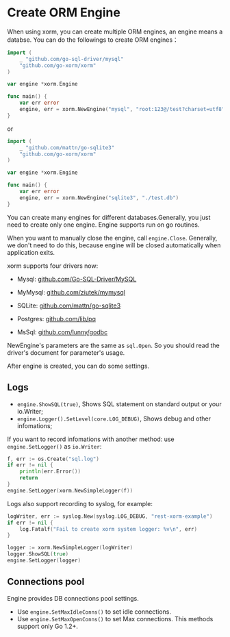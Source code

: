 # Create ORM Engine

When using xorm, you can create multiple ORM engines, an engine means a databse. You can do the followings to create ORM engines：

```Go
import (
    _ "github.com/go-sql-driver/mysql"
    "github.com/go-xorm/xorm"
)

var engine *xorm.Engine

func main() {
    var err error
    engine, err = xorm.NewEngine("mysql", "root:123@/test?charset=utf8")
}
```

or

```Go
import (
    _ "github.com/mattn/go-sqlite3"
    "github.com/go-xorm/xorm"
)

var engine *xorm.Engine

func main() {
    var err error
    engine, err = xorm.NewEngine("sqlite3", "./test.db")
}
```

You can create many engines for different databases.Generally, you just need to create only one engine. Engine supports run on go routines.

When you want to manually close the engine, call `engine.Close`. Generally, we don't need to do this, because engine will be closed automatically when application exits.

xorm supports four drivers now:

* Mysql: [github.com/Go-SQL-Driver/MySQL](https://github.com/Go-SQL-Driver/MySQL)

* MyMysql: [github.com/ziutek/mymysql](https://github.com/ziutek/mymysql)

* SQLite: [github.com/mattn/go-sqlite3](https://github.com/mattn/go-sqlite3)

* Postgres: [github.com/lib/pq](https://github.com/lib/pq)

* MsSql: [github.com/lunny/godbc](https://githubcom/lunny/godbc)

NewEngine's parameters are the same as `sql.Open`. So you should read the driver's document for parameter's usage.

After engine is created, you can do some settings.

## Logs

* `engine.ShowSQL(true)`, Shows SQL statement on standard output or your io.Writer;
* `engine.Logger().SetLevel(core.LOG_DEBUG)`, Shows debug and other infomations;

If you want to record infomations with another method: use `engine.SetLogger()` as `io.Writer`:

```Go
f, err := os.Create("sql.log")
if err != nil {
    println(err.Error())
    return
}
engine.SetLogger(xorm.NewSimpleLogger(f))
```

Logs also support recording to syslog, for example:

```Go
logWriter, err := syslog.New(syslog.LOG_DEBUG, "rest-xorm-example")
if err != nil {
	log.Fatalf("Fail to create xorm system logger: %v\n", err)
}

logger := xorm.NewSimpleLogger(logWriter)
logger.ShowSQL(true)
engine.SetLogger(logger)
```

## Connections pool

Engine provides DB connections pool settings.

* Use `engine.SetMaxIdleConns()` to set idle connections.
* Use `engine.SetMaxOpenConns()` to set Max connections. This methods support only Go 1.2+.
